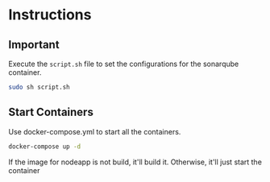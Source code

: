 # Instructions

## Important
Execute the `script.sh` file to set the configurations for the sonarqube container.
```sh
sudo sh script.sh
```
## Start Containers
Use docker-compose.yml to start all the containers.
```sh
docker-compose up -d
```
If the image for nodeapp is not build, it'll build it. Otherwise, it'll just start the container